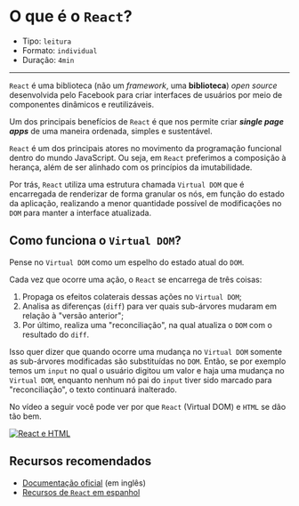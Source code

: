 # O que é o `React`?

* Tipo: `leitura`
* Formato: `individual`
* Duração: `4min`

***

`React` é uma biblioteca (não um *framework*, uma **biblioteca**) _open source_ desenvolvida pelo Facebook para criar interfaces de usuários por meio de componentes dinâmicos e reutilizáveis.

Um dos principais benefícios de `React` é que nos permite criar ***single page apps*** de uma maneira ordenada, simples e sustentável.

`React` é um dos principais atores no movimento da programação funcional dentro do mundo JavaScript. Ou seja, em `React` preferimos a composição à herança, além de ser alinhado com os princípios da imutabilidade.

Por trás, `React` utiliza uma estrutura chamada `Virtual DOM`  que é encarregada de renderizar de forma granular os nós, em função do estado da aplicação, realizando a menor quantidade possível de modificações no `DOM` para manter a interface atualizada.

## Como funciona o `Virtual DOM`?

Pense no `Virtual DOM` como um espelho do estado atual do `DOM`.

Cada vez que ocorre uma ação, o `React` se encarrega de três coisas:

1. Propaga os efeitos colaterais dessas ações no `Virtual DOM`;
2. Analisa as diferenças (`diff`) para ver quais sub-árvores mudaram em relação à "versão anterior";
3. Por último, realiza uma "reconciliação", na qual atualiza o `DOM` com o resultado do `diff`.

Isso quer dizer que quando ocorre uma mudança no `Virtual DOM` somente as sub-árvores modificadas são substituídas no `DOM`. 
Então, se por exemplo temos um `input` no qual o usuário digitou um valor e haja uma mudança no `Virtual DOM`, enquanto nenhum nó pai do `input` tiver sido marcado para "reconciliação", o texto continuará inalterado.

No vídeo a seguir você pode ver por que `React` (Virtual DOM) e `HTML` se dão tão bem.

[![React e HTML](https://img.youtube.com/vi/BYbgopx44vo/0.jpg)](https://www.youtube.com/watch?v=BYbgopx44vo)

## Recursos recomendados

* [Documentação oficial](https://facebook.github.io/react/) (em inglês)
* [Recursos de `React` em espanhol](https://github.com/jlobos/react-espanol)
